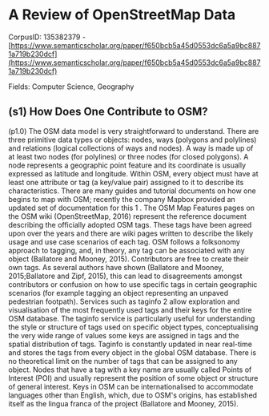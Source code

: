 # A Review of OpenStreetMap Data

CorpusID: 135382379 - [https://www.semanticscholar.org/paper/f650bcb5a45d0553dc6a5a9bc8871a719b230dcf](https://www.semanticscholar.org/paper/f650bcb5a45d0553dc6a5a9bc8871a719b230dcf)

Fields: Computer Science, Geography

## (s1) How Does One Contribute to OSM?
(p1.0) The OSM data model is very straightforward to understand. There are three primitive data types or objects: nodes, ways (polygons and polylines) and relations (logical collections of ways and nodes). A way is made up of at least two nodes (for polylines) or three nodes (for closed polygons). A node represents a geographic point feature and its coordinate is usually expressed as latitude and longitude. Within OSM, every object must have at least one attribute or tag (a key/value pair) assigned to it to describe its characteristics. There are many guides and tutorial documents on how one begins to map with OSM; recently the company Mapbox provided an updated set of documentation for this 1 . The OSM Map Features pages on the OSM wiki (OpenStreetMap, 2016) represent the reference document describing the officially adopted OSM tags. These tags have been agreed upon over the years and there are wiki pages written to describe the likely usage and use case scenarios of each tag. OSM follows a folksonomy approach to tagging, and, in theory, any tag can be associated with any object (Ballatore and Mooney, 2015). Contributors are free to create their own tags. As several authors have shown (Ballatore and Mooney, 2015;Ballatore and Zipf, 2015), this can lead to disagreements amongst contributors or confusion on how to use specific tags in certain geographic scenarios (for example tagging an object representing an unpaved pedestrian footpath). Services such as taginfo 2 allow exploration and visualisation of the most frequently used tags and their keys for the entire OSM database. The taginfo service is particularly useful for understanding the style or structure of tags used on specific object types, conceptualising the very wide range of values some keys are assigned in tags and the spatial distribution of tags. Taginfo is constantly updated in near real-time and stores the tags from every object in the global OSM database. There is no theoretical limit on the number of tags that can be assigned to any object. Nodes that have a tag with a key name are usually called Points of Interest (POI) and usually represent the position of some object or structure of general interest. Keys in OSM can be internationalised to accommodate languages other than English, which, due to OSM's origins, has established itself as the lingua franca of the project (Ballatore and Mooney, 2015).
